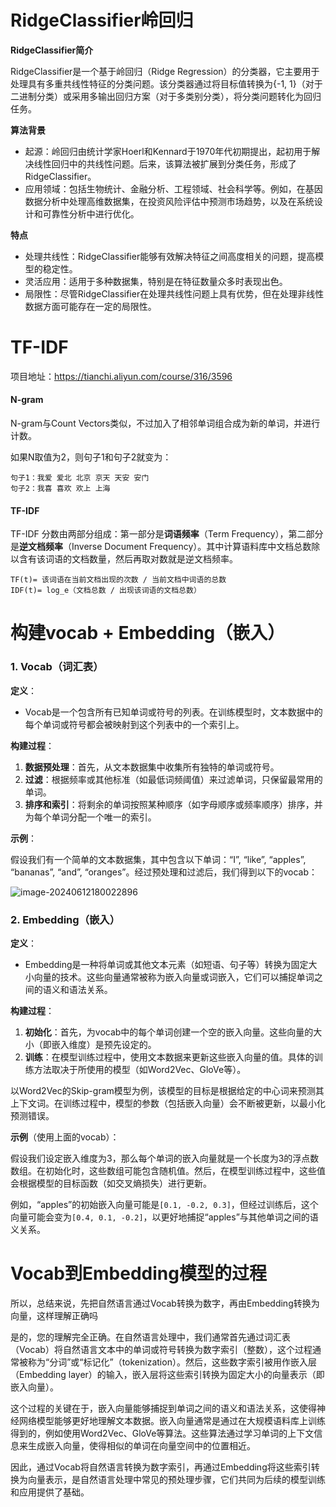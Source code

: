# RidgeClassifier岭回归

**RidgeClassifier简介**

RidgeClassifier是一个基于岭回归（Ridge Regression）的分类器，它主要用于处理具有多重共线性特征的分类问题。该分类器通过将目标值转换为{-1, 1}（对于二进制分类）或采用多输出回归方案（对于多类别分类），将分类问题转化为回归任务。

**算法背景**

- 起源：岭回归由统计学家Hoerl和Kennard于1970年代初期提出，起初用于解决线性回归中的共线性问题。后来，该算法被扩展到分类任务，形成了RidgeClassifier。
- 应用领域：包括生物统计、金融分析、工程领域、社会科学等。例如，在基因数据分析中处理高维数据集，在投资风险评估中预测市场趋势，以及在系统设计和可靠性分析中进行优化。

**特点**

- 处理共线性：RidgeClassifier能够有效解决特征之间高度相关的问题，提高模型的稳定性。
- 灵活应用：适用于多种数据集，特别是在特征数量众多时表现出色。
- 局限性：尽管RidgeClassifier在处理共线性问题上具有优势，但在处理非线性数据方面可能存在一定的局限性。

# TF-IDF

项目地址：https://tianchi.aliyun.com/course/316/3596

#### **N-gram**

N-gram与Count Vectors类似，不过加入了相邻单词组合成为新的单词，并进行计数。

如果N取值为2，则句子1和句子2就变为：

```
句子1：我爱 爱北 北京 京天 天安 安门
句子2：我喜 喜欢 欢上 上海
```

#### **TF-IDF**

TF-IDF 分数由两部分组成：第一部分是**词语频率**（Term Frequency），第二部分是**逆文档频率**（Inverse Document Frequency）。其中计算语料库中文档总数除以含有该词语的文档数量，然后再取对数就是逆文档频率。

```
TF(t)= 该词语在当前文档出现的次数 / 当前文档中词语的总数
IDF(t)= log_e（文档总数 / 出现该词语的文档总数）
```

# 构建vocab +  Embedding（嵌入）

### 1. Vocab（词汇表）

**定义**：

- Vocab是一个包含所有已知单词或符号的列表。在训练模型时，文本数据中的每个单词或符号都会被映射到这个列表中的一个索引上。

**构建过程**：

1. **数据预处理**：首先，从文本数据集中收集所有独特的单词或符号。
2. **过滤**：根据频率或其他标准（如最低词频阈值）来过滤单词，只保留最常用的单词。
3. **排序和索引**：将剩余的单词按照某种顺序（如字母顺序或频率顺序）排序，并为每个单词分配一个唯一的索引。

**示例**：

假设我们有一个简单的文本数据集，其中包含以下单词：“I”, “like”, “apples”, “bananas”, “and”, “oranges”。经过预处理和过滤后，我们得到以下的vocab：

![image-20240612180022896](https://gitee.com/fubob/note-pic/raw/master/image/image-20240612180022896.png)

### 2. Embedding（嵌入）

**定义**：

- Embedding是一种将单词或其他文本元素（如短语、句子等）转换为固定大小向量的技术。这些向量通常被称为嵌入向量或词嵌入，它们可以捕捉单词之间的语义和语法关系。

**构建过程**：

1. **初始化**：首先，为vocab中的每个单词创建一个空的嵌入向量。这些向量的大小（即嵌入维度）是预先设定的。
2. **训练**：在模型训练过程中，使用文本数据来更新这些嵌入向量的值。具体的训练方法取决于所使用的模型（如Word2Vec、GloVe等）。

以Word2Vec的Skip-gram模型为例，该模型的目标是根据给定的中心词来预测其上下文词。在训练过程中，模型的参数（包括嵌入向量）会不断被更新，以最小化预测错误。

**示例**（使用上面的vocab）：

假设我们设定嵌入维度为3，那么每个单词的嵌入向量就是一个长度为3的浮点数数组。在初始化时，这些数组可能包含随机值。然后，在模型训练过程中，这些值会根据模型的目标函数（如交叉熵损失）进行更新。

例如，“apples”的初始嵌入向量可能是`[0.1, -0.2, 0.3]`，但经过训练后，这个向量可能会变为`[0.4, 0.1, -0.2]`，以更好地捕捉“apples”与其他单词之间的语义关系。

# Vocab到Embedding模型的过程

所以，总结来说，先把自然语言通过Vocab转换为数字，再由Embedding转换为向量，这样理解正确吗

是的，您的理解完全正确。在自然语言处理中，我们通常首先通过词汇表（Vocab）将自然语言文本中的单词或符号转换为数字索引（整数），这个过程通常被称为“分词”或“标记化”（tokenization）。然后，这些数字索引被用作嵌入层（Embedding layer）的输入，嵌入层将这些索引转换为固定大小的向量表示（即嵌入向量）。

这个过程的关键在于，嵌入向量能够捕捉到单词之间的语义和语法关系，这使得神经网络模型能够更好地理解文本数据。嵌入向量通常是通过在大规模语料库上训练得到的，例如使用Word2Vec、GloVe等算法。这些算法通过学习单词的上下文信息来生成嵌入向量，使得相似的单词在向量空间中的位置相近。

因此，通过Vocab将自然语言转换为数字索引，再通过Embedding将这些索引转换为向量表示，是自然语言处理中常见的预处理步骤，它们共同为后续的模型训练和应用提供了基础。